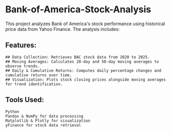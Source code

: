 # Bank-of-America-Stock-Analysis

This project analyzes Bank of America's stock performance using historical price data from Yahoo Finance. The analysis includes:

## Features:

    ## Data Collection: Retrieves BAC stock data from 2020 to 2025.
    ## Moving Averages: Calculates 20-day and 50-day moving averages to observe trends.
    ## Daily & Cumulative Returns: Computes daily percentage changes and cumulative returns over time.
    ## Visualization: Plots stock closing prices alongside moving averages for trend identification.

## Tools Used:

    Python
    Pandas & NumPy for data processing
    Matplotlib & Plotly for visualization
    yFinance for stock data retrieval
